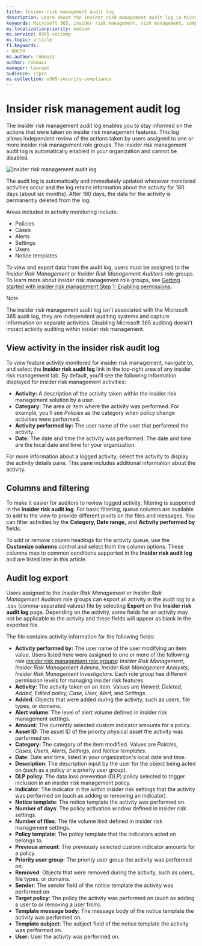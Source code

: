 ```yaml
---
title: Insider risk management audit log
description: Learn about the insider risk management audit log in Microsoft 365
keywords: Microsoft 365, insider risk management, risk management, compliance
ms.localizationpriority: medium
ms.service: O365-seccomp
ms.topic: article
f1.keywords:
- NOCSH
ms.author: robmazz
author: robmazz
manager: laurawi
audience: itpro
ms.collection: m365-security-compliance
---
```


# Insider risk management audit log

The insider risk management audit log enables you to stay informed on the actions that were taken on insider risk management features. This log allows independent review of the actions taken by users assigned to one or more insider risk management role groups. The insider risk management audit log is automatically enabled in your organization and cannot be disabled.

![Insider risk management audit log.](../media/insider-risk-audit-log.png)

The audit log is automatically and immediately updated whenever monitored activities occur and the log retains information about the activity for 180 days (about six months). After 180 days, the data for the activity is permanently deleted from the log.

Areas included in activity monitoring include:

- Policies
- Cases
- Alerts
- Settings
- Users
- Notice templates

To view and export data from the audit log, users must be assigned to the *Insider Risk Management* or *Insider Risk Management Auditors* role groups. To learn more about insider risk management role groups, see [Getting started with insider risk management Step 1: Enabling permissions](insider-risk-management-configure.md#step-1-enable-permissions-for-insider-risk-management).

> [!NOTE]
> The insider risk management audit log isn't associated with the Microsoft 365 audit log, they are independent auditing systems and capture information on separate activities. Disabling Microsoft 365 auditing doesn't impact activity auditing within insider risk management.

## View activity in the insider risk audit log

To view feature activity monitored for insider risk management, navigate to, and select the **Insider risk audit log** link in the top-right area of any insider risk management tab. By default, you'll see the following information displayed for insider risk management activities:

- **Activity:** A description of the activity taken within the insider risk management solution by a user.
- **Category:** The area or item where the activity was performed. For example, you'll see *Policies* as the category when policy change activities were performed.
- **Activity performed by:** The user name of the user that performed the activity.
- **Date:** The date and time the activity was performed. The date and time are the local date and time for your organization.

For more information about a logged activity, select the activity to display the activity details pane. This pane includes additional information about the activity.

## Columns and filtering

To make it easier for auditors to review logged activity, filtering is supported in the **Insider risk audit log**. For basic filtering, queue columns are available to add to the view to provide different pivots on the files and messages. You can filter activities by the **Category, Date range,** and **Activity performed by** fields.

To add or remove column headings for the activity queue, use the **Customize columns** control and select from the column options. These columns map to common conditions supported in the **Insider risk audit log** and are listed later in this article.

## Audit log export

Users assigned to the *Insider Risk Management* or *Insider Risk Management Auditors* role groups can export all activity in the audit log to a .csv (comma-separated values) file by selecting **Export** on the **Insider risk audit log** page. Depending on the activity, some fields for an activity may not be applicable to the activity and these fields will appear as blank in the exported file.

The file contains activity information for the following fields:

- **Activity performed by:** The user name of the user modifying an item value. Users listed here were assigned to one or more of the following role [insider risk management role groups](insider-risk-management-configure.md#step-1-enable-permissions-for-insider-risk-management): *Insider Risk Management*, *Insider Risk Management Admins*, *Insider Risk Management Analysts*, *Insider Risk Management Investigators*. Each role group has different permission levels for managing insider risk features.
- **Activity:** The activity taken on an item. Values are *Viewed, Deleted, Added, Edited policy, Case, User, Alert,* and *Settings.*
- **Added**: Objects that were added during the activity, such as users, file types, or domains.
- **Alert volume**: The level of alert volume defined in insider risk management settings.
- **Amount**: The currently selected custom indicator amounts for a policy.
- **Asset ID**: The asset ID of the priority physical asset the activity was performed on.
- **Category:** The category of the item modified. Values are *Policies, Cases, Users, Alerts, Settings,* and *Notice templates.*
- **Date:** Date and time, listed in your organization's local date and time.
- **Description**: The description input by the user for the object being acted on (such as a policy or a priority user group).
- **DLP policy**: The data loss prevention (DLP) policy selected to trigger inclusion in an insider risk management policy.
- **Indicator**: The indicator in the within insider risk settings that the activity was performed on (such as adding or removing an indicator).
- **Notice template**: The notice template the activity was performed on.
- **Number of days**: The policy activation window defined in insider risk settings.
- **Number of files**: The file volume limit defined in insider risk management settings.
- **Policy template**: The policy template that the indicators acted on belongs to.
- **Previous amount**: The previously selected custom indicator amounts for a policy.
- **Priority user group**: The priority user group the activity was performed on.
- **Removed**: Objects that were removed during the activity, such as users, file types, or domains.
- **Sender**: The sender field of the notice template the activity was performed on.
- **Target policy**: The policy the activity was performed on (such as adding a user to or removing a user from).
- **Template message body**: The message body of the notice template the activity was performed on.
- **Template subject**: The subject field of the notice template the activity was performed on.
- **User:** User the activity was performed on.
